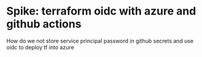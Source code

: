 # Spike: terraform oidc with azure and github actions

How do we not store service principal password in github secrets and use oidc to deploy tf into azure